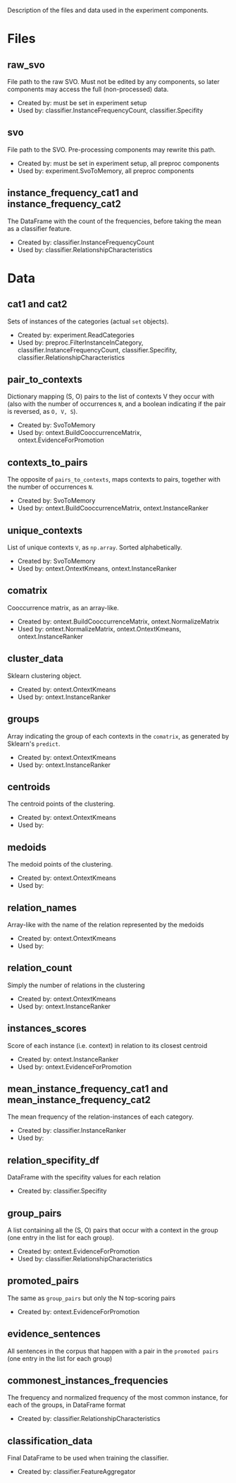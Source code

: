 Description of the files and data used in the experiment components.

# Files

## raw_svo

File path to the raw SVO.
Must not be edited by any components,
so later components may access the full (non-processed) data.

- Created by: must be set in experiment setup
- Used by: classifier.InstanceFrequencyCount, classifier.Specifity

## svo

File path to the SVO.
Pre-processing components may rewrite this path.

- Created by: must be set in experiment setup, all preproc components
- Used by: experiment.SvoToMemory, all preproc components

## instance_frequency_cat1 and instance_frequency_cat2

The DataFrame with the count of the frequencies,
before taking the mean as a classifier feature.

- Created by: classifier.InstanceFrequencyCount
- Used by: classifier.RelationshipCharacteristics


# Data

## cat1 and cat2

Sets of instances of the categories (actual `set` objects).

- Created by: experiment.ReadCategories
- Used by: preproc.FilterInstanceInCategory, classifier.InstanceFrequencyCount, classifier.Specifity, classifier.RelationshipCharacteristics

## pair_to_contexts

Dictionary mapping (S, O) pairs to the list of contexts V
they occur with (also with the number of occurrences `N`,
and a boolean indicating if the pair is reversed, as `O, V, S`).

- Created by: SvoToMemory
- Used by: ontext.BuildCooccurrenceMatrix, ontext.EvidenceForPromotion

## contexts_to_pairs

The opposite of `pairs_to_contexts`, maps contexts to pairs,
together with the number of occurrences `N`.

- Created by: SvoToMemory
- Used by: ontext.BuildCooccurrenceMatrix, ontext.InstanceRanker

## unique_contexts

List of unique contexts `V`, as `np.array`.
Sorted alphabetically.

- Created by: SvoToMemory
- Used by: ontext.OntextKmeans, ontext.InstanceRanker

## comatrix

Cooccurrence matrix, as an array-like.

- Created by: ontext.BuildCooccurrenceMatrix, ontext.NormalizeMatrix
- Used by: ontext.NormalizeMatrix, ontext.OntextKmeans, ontext.InstanceRanker

## cluster_data

Sklearn clustering object.

- Created by: ontext.OntextKmeans
- Used by: ontext.InstanceRanker

## groups

Array indicating the group of each contexts in the `comatrix`,
as generated by Sklearn's `predict`.

- Created by: ontext.OntextKmeans
- Used by: ontext.InstanceRanker

## centroids

The centroid points of the clustering.

- Created by: ontext.OntextKmeans
- Used by:

## medoids

The medoid points of the clustering.

- Created by: ontext.OntextKmeans
- Used by:

## relation_names

Array-like with the name of the relation represented by the medoids

- Created by: ontext.OntextKmeans
- Used by:

## relation_count

Simply the number of relations in the clustering

- Created by: ontext.OntextKmeans
- Used by: ontext.InstanceRanker

## instances_scores

Score of each instance (i.e. context) in relation to its closest centroid

- Created by: ontext.InstanceRanker
- Used by: ontext.EvidenceForPromotion

## mean_instance_frequency_cat1 and mean_instance_frequency_cat2

The mean frequency of the relation-instances of each category.

- Created by: classifier.InstanceRanker
- Used by:

## relation_specifity_df

DataFrame with the specifity values for each relation

- Created by: classifier.Specifity

## group_pairs

A list containing all the (S, O) pairs that occur with a
context in the group (one entry in the list for each group).

- Created by: ontext.EvidenceForPromotion
- Used by: classifier.RelationshipCharacteristics

## promoted_pairs

The same as `group_pairs` but only the N top-scoring pairs

- Created by: ontext.EvidenceForPromotion

## evidence_sentences

All sentences in the corpus that happen with a pair
in the `promoted pairs` (one entry in the list for each group)

## commonest_instances_frequencies

The frequency and normalized frequency of the most common
instance, for each of the groups, in DataFrame format

- Created by: classifier.RelationshipCharacteristics

## classification_data

Final DataFrame to be used when training the classifier.

- Created by: classifier.FeatureAggregator
